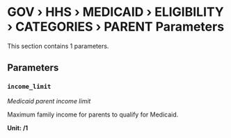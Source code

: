 # GOV › HHS › MEDICAID › ELIGIBILITY › CATEGORIES › PARENT Parameters

This section contains 1 parameters.

## Parameters

### `income_limit`
*Medicaid parent income limit*

Maximum family income for parents to qualify for Medicaid.

**Unit: /1**

